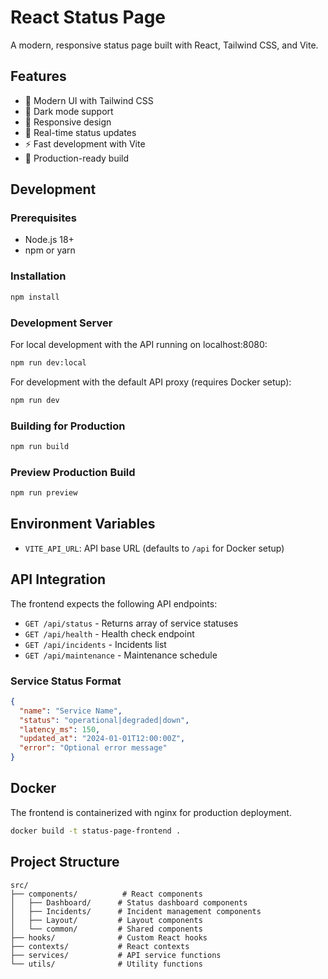 # React Status Page

A modern, responsive status page built with React, Tailwind CSS, and Vite.

## Features

- 🎨 Modern UI with Tailwind CSS
- 🌙 Dark mode support
- 📱 Responsive design
- 🔄 Real-time status updates
- ⚡ Fast development with Vite
- 🚀 Production-ready build

## Development

### Prerequisites

- Node.js 18+ 
- npm or yarn

### Installation

```bash
npm install
```

### Development Server

For local development with the API running on localhost:8080:

```bash
npm run dev:local
```

For development with the default API proxy (requires Docker setup):

```bash
npm run dev
```

### Building for Production

```bash
npm run build
```

### Preview Production Build

```bash
npm run preview
```

## Environment Variables

- `VITE_API_URL`: API base URL (defaults to `/api` for Docker setup)

## API Integration

The frontend expects the following API endpoints:

- `GET /api/status` - Returns array of service statuses
- `GET /api/health` - Health check endpoint
- `GET /api/incidents` - Incidents list
- `GET /api/maintenance` - Maintenance schedule

### Service Status Format

```json
{
  "name": "Service Name",
  "status": "operational|degraded|down",
  "latency_ms": 150,
  "updated_at": "2024-01-01T12:00:00Z",
  "error": "Optional error message"
}
```

## Docker

The frontend is containerized with nginx for production deployment.

```bash
docker build -t status-page-frontend .
```

## Project Structure

```
src/
├── components/          # React components
│   ├── Dashboard/      # Status dashboard components
│   ├── Incidents/      # Incident management components
│   ├── Layout/         # Layout components
│   └── common/         # Shared components
├── hooks/              # Custom React hooks
├── contexts/           # React contexts
├── services/           # API service functions
└── utils/              # Utility functions
```
